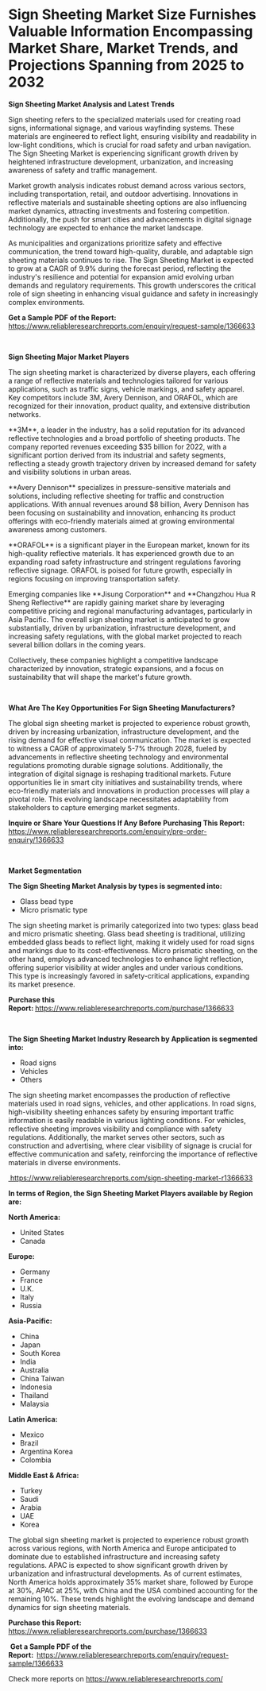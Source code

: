 <p><h1>Sign Sheeting Market Size Furnishes Valuable Information Encompassing Market Share, Market Trends, and Projections Spanning from 2025 to 2032</h1></p><p><strong>Sign Sheeting Market Analysis and Latest Trends</strong></p>
<p><p>Sign sheeting refers to the specialized materials used for creating road signs, informational signage, and various wayfinding systems. These materials are engineered to reflect light, ensuring visibility and readability in low-light conditions, which is crucial for road safety and urban navigation. The Sign Sheeting Market is experiencing significant growth driven by heightened infrastructure development, urbanization, and increasing awareness of safety and traffic management.</p><p>Market growth analysis indicates robust demand across various sectors, including transportation, retail, and outdoor advertising. Innovations in reflective materials and sustainable sheeting options are also influencing market dynamics, attracting investments and fostering competition. Additionally, the push for smart cities and advancements in digital signage technology are expected to enhance the market landscape.</p><p>As municipalities and organizations prioritize safety and effective communication, the trend toward high-quality, durable, and adaptable sign sheeting materials continues to rise. The Sign Sheeting Market is expected to grow at a CAGR of 9.9% during the forecast period, reflecting the industry's resilience and potential for expansion amid evolving urban demands and regulatory requirements. This growth underscores the critical role of sign sheeting in enhancing visual guidance and safety in increasingly complex environments.</p></p>
<p><strong>Get a Sample PDF of the Report:&nbsp;</strong> <a href="https://www.reliableresearchreports.com/enquiry/request-sample/1366633?utm_campaign=3183&utm_medium=2&utm_source=Github&utm_content=ia&utm_term=22032025&utm_id=sign-sheeting">https://www.reliableresearchreports.com/enquiry/request-sample/1366633</a></p>
<p>&nbsp;</p>
<p><strong>Sign Sheeting Major Market Players</strong></p>
<p><p>The sign sheeting market is characterized by diverse players, each offering a range of reflective materials and technologies tailored for various applications, such as traffic signs, vehicle markings, and safety apparel. Key competitors include 3M, Avery Dennison, and ORAFOL, which are recognized for their innovation, product quality, and extensive distribution networks.</p><p>**3M**, a leader in the industry, has a solid reputation for its advanced reflective technologies and a broad portfolio of sheeting products. The company reported revenues exceeding $35 billion for 2022, with a significant portion derived from its industrial and safety segments, reflecting a steady growth trajectory driven by increased demand for safety and visibility solutions in urban areas.</p><p>**Avery Dennison** specializes in pressure-sensitive materials and solutions, including reflective sheeting for traffic and construction applications. With annual revenues around $8 billion, Avery Dennison has been focusing on sustainability and innovation, enhancing its product offerings with eco-friendly materials aimed at growing environmental awareness among customers.</p><p>**ORAFOL** is a significant player in the European market, known for its high-quality reflective materials. It has experienced growth due to an expanding road safety infrastructure and stringent regulations favoring reflective signage. ORAFOL is poised for future growth, especially in regions focusing on improving transportation safety.</p><p>Emerging companies like **Jisung Corporation** and **Changzhou Hua R Sheng Reflective** are rapidly gaining market share by leveraging competitive pricing and regional manufacturing advantages, particularly in Asia Pacific. The overall sign sheeting market is anticipated to grow substantially, driven by urbanization, infrastructure development, and increasing safety regulations, with the global market projected to reach several billion dollars in the coming years. </p><p>Collectively, these companies highlight a competitive landscape characterized by innovation, strategic expansions, and a focus on sustainability that will shape the market's future growth.</p></p>
<p>&nbsp;</p>
<p><strong>What Are The Key Opportunities For Sign Sheeting Manufacturers?</strong></p>
<p><p>The global sign sheeting market is projected to experience robust growth, driven by increasing urbanization, infrastructure development, and the rising demand for effective visual communication. The market is expected to witness a CAGR of approximately 5-7% through 2028, fueled by advancements in reflective sheeting technology and environmental regulations promoting durable signage solutions. Additionally, the integration of digital signage is reshaping traditional markets. Future opportunities lie in smart city initiatives and sustainability trends, where eco-friendly materials and innovations in production processes will play a pivotal role. This evolving landscape necessitates adaptability from stakeholders to capture emerging market segments.</p></p>
<p><strong>Inquire or Share Your Questions If Any Before Purchasing This Report:</strong> <a href="https://www.reliableresearchreports.com/enquiry/pre-order-enquiry/1366633?utm_campaign=3183&utm_medium=2&utm_source=Github&utm_content=ia&utm_term=22032025&utm_id=sign-sheeting">https://www.reliableresearchreports.com/enquiry/pre-order-enquiry/1366633</a></p>
<p>&nbsp;</p>
<p><strong>Market Segmentation</strong></p>
<p><strong>The Sign Sheeting Market Analysis by types is segmented into:</strong></p>
<p><ul><li>Glass bead type</li><li>Micro prismatic type</li></ul></p>
<p><p>The sign sheeting market is primarily categorized into two types: glass bead and micro prismatic sheeting. Glass bead sheeting is traditional, utilizing embedded glass beads to reflect light, making it widely used for road signs and markings due to its cost-effectiveness. Micro prismatic sheeting, on the other hand, employs advanced technologies to enhance light reflection, offering superior visibility at wider angles and under various conditions. This type is increasingly favored in safety-critical applications, expanding its market presence.</p></p>
<p><strong>Purchase this Report:&nbsp;</strong><a href="https://www.reliableresearchreports.com/purchase/1366633?utm_campaign=3183&utm_medium=2&utm_source=Github&utm_content=ia&utm_term=22032025&utm_id=sign-sheeting">https://www.reliableresearchreports.com/purchase/1366633</a></p>
<p>&nbsp;</p>
<p><strong>The Sign Sheeting Market Industry Research by Application is segmented into:</strong></p>
<p><ul><li>Road signs</li><li>Vehicles</li><li>Others</li></ul></p>
<p><p>The sign sheeting market encompasses the production of reflective materials used in road signs, vehicles, and other applications. In road signs, high-visibility sheeting enhances safety by ensuring important traffic information is easily readable in various lighting conditions. For vehicles, reflective sheeting improves visibility and compliance with safety regulations. Additionally, the market serves other sectors, such as construction and advertising, where clear visibility of signage is crucial for effective communication and safety, reinforcing the importance of reflective materials in diverse environments.</p></p>
<p><a href="https://www.reliableresearchreports.com/sign-sheeting-market-r1366633?utm_campaign=3183&utm_medium=2&utm_source=Github&utm_content=ia&utm_term=22032025&utm_id=sign-sheeting">&nbsp;https://www.reliableresearchreports.com/sign-sheeting-market-r1366633</a></p>
<p><strong>In terms of Region, the Sign Sheeting Market Players available by Region are:</strong></p>
<p>
    <p> <strong> North America: </strong>
        <ul>
            <li>United States</li>
            <li>Canada</li>
        </ul>
        </p> 
    <p> <strong> Europe: </strong>
        <ul>
            <li>Germany</li>
            <li>France</li>
            <li>U.K.</li>
            <li>Italy</li>
            <li>Russia</li>
        </ul>
        </p> 
    <p> <strong> Asia-Pacific: </strong>
        <ul>
            <li>China</li>
            <li>Japan</li>
            <li>South Korea</li>
            <li>India</li>
            <li>Australia</li>
            <li>China Taiwan</li>
            <li>Indonesia</li>
            <li>Thailand</li>
            <li>Malaysia</li>
        </ul>
        </p> 
    <p> <strong> Latin America: </strong>
        <ul>
            <li>Mexico</li>
            <li>Brazil</li>
            <li>Argentina Korea</li>
            <li>Colombia</li>
        </ul>
        </p> 
    <p> <strong> Middle East & Africa: </strong>
        <ul>
            <li>Turkey</li>
            <li>Saudi</li>
            <li>Arabia</li>
            <li>UAE</li>
            <li>Korea</li>
        </ul>
    </p>
    </p>
<p><p>The global sign sheeting market is projected to experience robust growth across various regions, with North America and Europe anticipated to dominate due to established infrastructure and increasing safety regulations. APAC is expected to show significant growth driven by urbanization and infrastructural developments. As of current estimates, North America holds approximately 35% market share, followed by Europe at 30%, APAC at 25%, with China and the USA combined accounting for the remaining 10%. These trends highlight the evolving landscape and demand dynamics for sign sheeting materials.</p></p>
<p><strong>Purchase this Report: </strong><a href="https://www.reliableresearchreports.com/purchase/1366633?utm_campaign=3183&utm_medium=2&utm_source=Github&utm_content=ia&utm_term=22032025&utm_id=sign-sheeting">https://www.reliableresearchreports.com/purchase/1366633</a></p>
<p>&nbsp;<strong>Get a Sample PDF of the Report:&nbsp;&nbsp;</strong><a href="https://www.reliableresearchreports.com/enquiry/request-sample/1366633?utm_campaign=3183&utm_medium=2&utm_source=Github&utm_content=ia&utm_term=22032025&utm_id=sign-sheeting">https://www.reliableresearchreports.com/enquiry/request-sample/1366633</a></p>
<p><strong></strong></p>
<p>Check more reports on <a href="https://www.reliableresearchreports.com/?utm_campaign=3183&utm_medium=2&utm_source=Github&utm_content=ia&utm_term=22032025&utm_id=sign-sheeting">https://www.reliableresearchreports.com/</a></p>